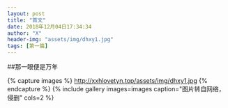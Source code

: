```yaml
---
layout: post
title: "首文"
date: 2018年12月04日17:34:34
author: "X"
header-img: "assets/img/dhxy1.jpg"
tags: [第一篇]
---
```



##那一眼便是万年

{% capture images %}
    http://xxhlovetyn.top/assets/img/dhxy1.jpg
{% endcapture %}
{% include gallery images=images caption="图片转自网络，侵删" cols=2 %}

